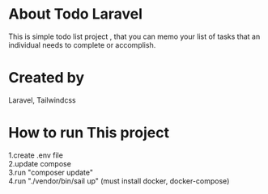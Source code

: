 # About Todo Laravel
This is simple todo list project , that you can memo your list of tasks that an individual needs to complete or accomplish. 

# Created by
Laravel, Tailwindcss 

# How to run This project
1.create .env file<br>
2.update compose<br>
3.run "composer update"<br>
4.run "./vendor/bin/sail up" (must install docker, docker-compose)<br>
